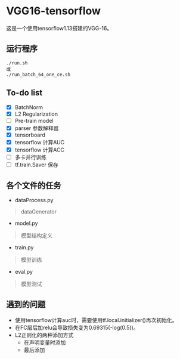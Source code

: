 # VGG16-tensorflow
这是一个使用tensorflow1.13搭建的VGG-16。

## 运行程序
```
./run.sh
或
./run_batch_64_one_ce.sh
```

## To-do list
- [x] BatchNorm
- [x] L2 Regularization
- [ ] Pre-train model
- [x] parser 参数解释器
- [x] tensorboard
- [x] tensorflow 计算AUC
- [x] tensorflow 计算ACC
- [ ] 多卡并行训练
- [ ] tf.train.Saver 保存

##  各个文件的任务
- dataProcess.py   
> dataGenerator
- model.py       
> 模型结构定义
- train.py         
> 模型训练
- eval.py          
> 模型测试



## 遇到的问题
- 使用tensorflow计算auc时，需要使用tf.local.initializer()再次初始化。
- 在FC层后加relu会导致损失变为0.69315(-log(0.5))。
- L2正则化的两种添加方式
    - 在声明变量时添加
    - 最后添加





